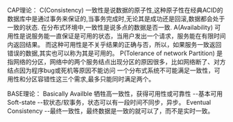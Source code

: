 
CAP理论：
C(Consistency)
  一致性是说数据的原子性,这种原子性在经典ACID的数据库中是通过事务来保证的,当事务完成时,无论其是成功还是回滚,数据都会处于一致的状态.
  在分布式环境中,一致性是说多点的数据是否一致.
A(Availability)
  可用性是说服务能一直保证是可用的状态，当用户发出一个请求，服务能在有限时间内返回结果。
而这种可用性是不关乎结果的正确与否，所以，如果服务一致返回错误的数据,其实也可以称为其是可用的。
P(Tolerance of network Partition)
  是指网络的分区，网络中的两个服务结点出现分区的原因很多，比如网络断了、对方结点因为程序bug或死机等原因不能访问
一个分布式系统不可能满足一致性，可用性和分区容错性这三个需求,最多只能同时满足两个。


BASE理论：
  Basically Availble 牺牲高一致性，获得可用性或可靠性 --基本可用
  Soft-state --软状态/软事务，状态可以有一段时间不同步，异步。
  Eventual Consistency --最终一致性，最终数据是一致的就可以了，而不是实时一致。


